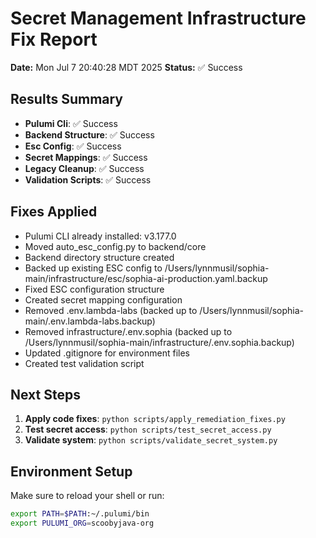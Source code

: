
# Secret Management Infrastructure Fix Report

**Date:** Mon Jul  7 20:40:28 MDT 2025
**Status:** ✅ Success

## Results Summary

- **Pulumi Cli**: ✅ Success
- **Backend Structure**: ✅ Success
- **Esc Config**: ✅ Success
- **Secret Mappings**: ✅ Success
- **Legacy Cleanup**: ✅ Success
- **Validation Scripts**: ✅ Success


## Fixes Applied

- Pulumi CLI already installed: v3.177.0
- Moved auto_esc_config.py to backend/core
- Backend directory structure created
- Backed up existing ESC config to /Users/lynnmusil/sophia-main/infrastructure/esc/sophia-ai-production.yaml.backup
- Fixed ESC configuration structure
- Created secret mapping configuration
- Removed .env.lambda-labs (backed up to /Users/lynnmusil/sophia-main/.env.lambda-labs.backup)
- Removed infrastructure/.env.sophia (backed up to /Users/lynnmusil/sophia-main/infrastructure/.env.sophia.backup)
- Updated .gitignore for environment files
- Created test validation script


## Next Steps

1. **Apply code fixes**: `python scripts/apply_remediation_fixes.py`
2. **Test secret access**: `python scripts/test_secret_access.py`
3. **Validate system**: `python scripts/validate_secret_system.py`

## Environment Setup

Make sure to reload your shell or run:
```bash
export PATH=$PATH:~/.pulumi/bin
export PULUMI_ORG=scoobyjava-org
```
